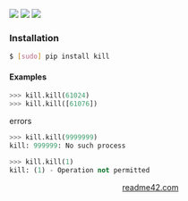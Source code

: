 <!--
https://readme42.com
-->


[![](https://img.shields.io/pypi/v/kill.svg?maxAge=3600)](https://pypi.org/project/kill/)
[![](https://img.shields.io/badge/License-Unlicense-blue.svg?longCache=True)](https://unlicense.org/)
[![](https://github.com/andrewp-as-is/kill.py/workflows/tests42/badge.svg)](https://github.com/andrewp-as-is/kill.py/actions)

### Installation
```bash
$ [sudo] pip install kill
```

#### Examples
```python
>>> kill.kill(61024)
>>> kill.kill([61076])
```

errors
```python
>>> kill.kill(9999999)
kill: 999999: No such process

>>> kill.kill(1)
kill: (1) - Operation not permitted
```

<p align="center">
    <a href="https://readme42.com/">readme42.com</a>
</p>
